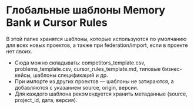 # Глобальные шаблоны Memory Bank и Cursor Rules

В этой папке хранятся шаблоны, которые используются по умолчанию для всех новых проектов, а также при federation/import, если в проекте нет своих.

- Сюда можно складывать: competitors_template.csv, problems_template.csv, cursor_rules_template.md, типовые бизнес-кейсы, шаблоны спецификаций и др.
- При импорте из других проектов — шаблоны не затираются, а добавляются с указанием source, origin, версии.
- Для каждого шаблона рекомендуется хранить метаданные (source, project_id, дата, версия). 